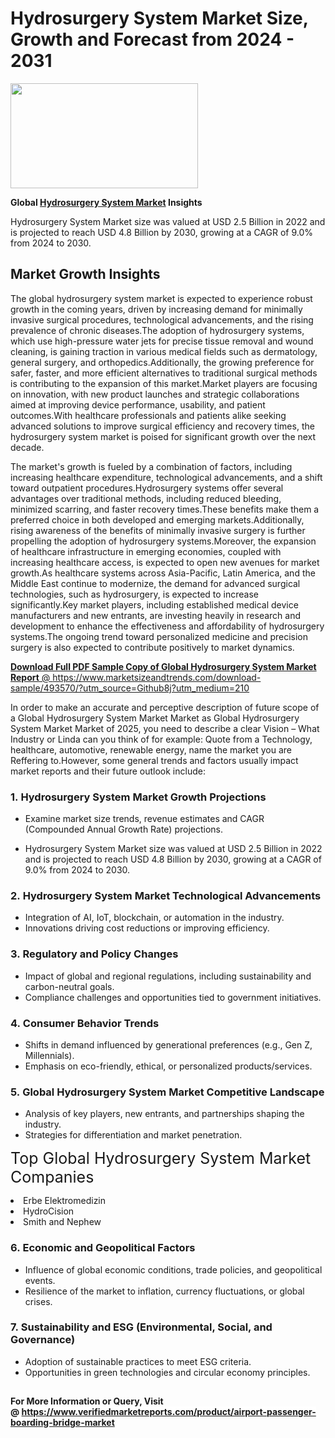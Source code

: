 <H1>Hydrosurgery System Market Size, Growth and Forecast from 2024 - 2031</H1><img class="aligncenter size-medium wp-image-584254" src="https://thirdeyenews.in/wp-content/uploads/2024/09/Global-Market-Research-300x168.jpeg" alt="" width="300" height="168" /><p><strong>Global&nbsp;<a href="https://www.marketsizeandtrends.com/download-sample/493570/?utm_source=Github8j?utm_medium=210">Hydrosurgery System Market</a> Insights</strong></p><p>Hydrosurgery System Market size was valued at USD 2.5 Billion in 2022 and is projected to reach USD 4.8 Billion by 2030, growing at a CAGR of 9.0% from 2024 to 2030.</p><p><h2>Market Growth Insights</h2> <p>The global hydrosurgery system market is expected to experience robust growth in the coming years, driven by increasing demand for minimally invasive surgical procedures, technological advancements, and the rising prevalence of chronic diseases.The adoption of hydrosurgery systems, which use high-pressure water jets for precise tissue removal and wound cleaning, is gaining traction in various medical fields such as dermatology, general surgery, and orthopedics.Additionally, the growing preference for safer, faster, and more efficient alternatives to traditional surgical methods is contributing to the expansion of this market.Market players are focusing on innovation, with new product launches and strategic collaborations aimed at improving device performance, usability, and patient outcomes.With healthcare professionals and patients alike seeking advanced solutions to improve surgical efficiency and recovery times, the hydrosurgery system market is poised for significant growth over the next decade.</p> <p><a href="#"></a></p> <p>The market's growth is fueled by a combination of factors, including increasing healthcare expenditure, technological advancements, and a shift toward outpatient procedures.Hydrosurgery systems offer several advantages over traditional methods, including reduced bleeding, minimized scarring, and faster recovery times.These benefits make them a preferred choice in both developed and emerging markets.Additionally, rising awareness of the benefits of minimally invasive surgery is further propelling the adoption of hydrosurgery systems.Moreover, the expansion of healthcare infrastructure in emerging economies, coupled with increasing healthcare access, is expected to open new avenues for market growth.As healthcare systems across Asia-Pacific, Latin America, and the Middle East continue to modernize, the demand for advanced surgical technologies, such as hydrosurgery, is expected to increase significantly.Key market players, including established medical device manufacturers and new entrants, are investing heavily in research and development to enhance the effectiveness and affordability of hydrosurgery systems.The ongoing trend toward personalized medicine and precision surgery is also expected to contribute positively to market dynamics.</p> <p><a href="#"></p><p><span class=""><strong>Download Full PDF Sample Copy of Global Hydrosurgery System Market Report</strong> @ <a href="https://www.marketsizeandtrends.com/download-sample/493570/?utm_source=Github8j?utm_medium=210" target="_blank">https://www.marketsizeandtrends.com/download-sample/493570/?utm_source=Github8j?utm_medium=210</a></span></p><p>In order to make an accurate and perceptive description of future scope of a Global&nbsp;Hydrosurgery System Market Market as Global&nbsp;Hydrosurgery System Market Market of 2025, you need to describe a clear Vision &ndash; What Industry or Linda can you think of for example: Quote from a Technology, healthcare, automotive, renewable energy, name the market you are Reffering to.However, some general trends and factors usually impact market reports and their future outlook include:</p><h3>1.&nbsp;<strong>Hydrosurgery System Market Growth Projections</strong></h3><ul><li>Examine market size trends, revenue estimates and CAGR (Compounded Annual Growth Rate) projections.</li><li><p>Hydrosurgery System Market size was valued at USD 2.5 Billion in 2022 and is projected to reach USD 4.8 Billion by 2030, growing at a CAGR of 9.0% from 2024 to 2030.</p></li></ul><h3>2.&nbsp;<strong>Hydrosurgery System Market Technological Advancements</strong></h3><ul><li>Integration of AI, IoT, blockchain, or automation in the industry.</li><li>Innovations driving cost reductions or improving efficiency.</li></ul><h3>3.&nbsp;<strong>Regulatory and Policy Changes</strong></h3><ul><li>Impact of global and regional regulations, including sustainability and carbon-neutral goals.</li><li>Compliance challenges and opportunities tied to government initiatives.</li></ul><h3>4.&nbsp;<strong>Consumer Behavior Trends</strong></h3><ul><li>Shifts in demand influenced by generational preferences (e.g., Gen Z, Millennials).</li><li>Emphasis on eco-friendly, ethical, or personalized products/services.</li></ul><h3>5.&nbsp;<strong>Global Hydrosurgery System Market Competitive Landscape</strong></h3><ul><li>Analysis of key players, new entrants, and partnerships shaping the industry.</li><li>Strategies for differentiation and market penetration.</li></ul><p data-pm-slice="1 1 []"><span style="color: inherit; font-family: inherit; font-size: 25px;">Top Global Hydrosurgery System Market Companies</span></p><div class="" data-test-id=""><p><li>Erbe Elektromedizin</li><li> HydroCision</li><li> Smith and Nephew</li></p></div><h3>6.&nbsp;<strong>Economic and Geopolitical Factors</strong></h3><ul><li>Influence of global economic conditions, trade policies, and geopolitical events.</li><li>Resilience of the market to inflation, currency fluctuations, or global crises.</li></ul><h3>7.&nbsp;<strong>Sustainability and ESG (Environmental, Social, and Governance)</strong></h3><ul><li>Adoption of sustainable practices to meet ESG criteria.</li><li>Opportunities in green technologies and circular economy principles.</li></ul><h2><strong style="font-size: 14px;">For More Information or Query, Visit @&nbsp;</strong><a style="background-color: #ffffff; font-size: 14px;" href="https://www.marketsizeandtrends.com/report/hydrosurgery-system-market/" target="_blank">https://www.verifiedmarketreports.com/product/airport-passenger-boarding-bridge-market</a></h2>